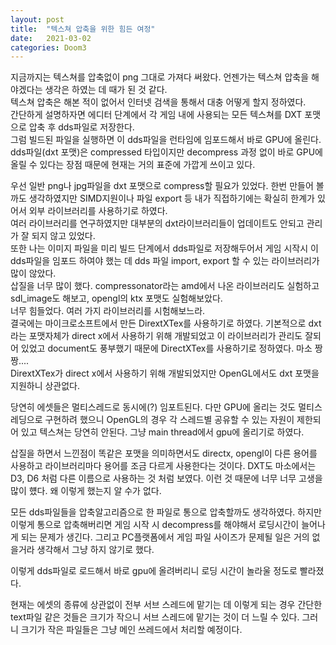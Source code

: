 ```yaml
---
layout: post
title:  "텍스쳐 압축을 위한 힘든 여정"
date:   2021-03-02
categories: Doom3
---
```


지금까지는 텍스쳐를 압축없이 png 그대로 가져다 써왔다. 언젠가는 텍스쳐 압축을 해야겠다는 생각은 하였는 데 때가 된 것 같다.      
텍스쳐 압축은 해본 적이 없어서 인터넷 검색을 통해서 대충 어떻게 할지 정하였다.        
간단하게 설명하자면 에디터 단계에서 각 게임 내에 사용되는 모든 텍스쳐를 DXT 포맷으로 압축 후 dds파일로 저장한다.          
그럼 빌드된 파일을 실행하면 이 dds파일을 런타임에 임포드해서 바로 GPU에 올린다. dds파일(dxt 포맷)은 compressed 타입이지만 decompress 과정 없이 바로 GPU에 올릴 수 있다는 장점 때문에 현재는 거의 표준에 가깝게 쓰이고 있다.       

우선 일반 png나 jpg파일을 dxt 포맷으로 compress할 필요가 있었다. 한번 만들어 볼까도 생각하였지만 SIMD지원이나 파일 export 등 내가 직접하기에는 확실히 한계가 있어서 외부 라이브러리를 사용하기로 하였다.      
여러 라이브러리를 연구하였지만 대부분의 dxt라이브러리들이 업데이트도 안되고 관리가 잘 되지 않고 있었다.      
또한 나는 이미지 파일을 미리 빌드 단계에서 dds파일로 저장해두어서 게임 시작시 이 dds파일을 임포드 하여야 했는 데 dds 파일 import, export 할 수 있는 라이브러리가 많이 않았다.      
삽질을 너무 많이 했다. compressonator라는 amd에서 나온 라이브러리도 실험하고 sdl_image도 해보고, opengl의 ktx 포맷도 실험해보았다.   
너무 힘들었다. 여러 가지 라이브러리를 시험해보느라.    
결국에는 마이크로소프트에서 만든 DirextXTex를 사용하기로 하였다. 기본적으로 dxt라는 포맷자체가 direct x에서 사용하기 위해 개발되었고 이 라이브러리가 관리도 잘되어 있었고 document도 풍부했기 때문에 DirectXTex를 사용하기로 정하였다. 마소 짱짱....      
DirextXTex가 direct x에서 사용하기 위해 개발되었지만 OpenGL에서도 dxt 포맷을 지원하니 상관없다.     

당연히 에셋들은 멀티스레드로 동시에(?) 임포트된다. 다만 GPU에 올리는 것도 멀티스레딩으로 구현하려 했으니 OpenGL의 경우 각 스레드별 공유할 수 있는 자원이 제한되어 있고 텍스쳐는 당연히 안된다. 그냥 main thread에서 gpu에 올리기로 하였다.       

삽질을 하면서 느낀점이 똑같은 포맷을 의미하면서도 directx, opengl이 다른 용어를 사용하고 라이브러리마다 용어를 조금 다르게 사용한다는 것이다. DXT도 마소에서는 D3, D6 처럼 다른 이름으로 사용하는 것 처럼 보였다. 이런 것 때문에 너무 너무 고생을 많이 헀다. 왜 이렇게 했는지 알 수가 없다.    

모든 dds파일들을 압축알고리즘으로 한 파일로 통으로 압축할까도 생각하였다. 하지만 이렇게 통으로 압축해버리면 게임 시작 시 decompress를 해야해서 로딩시간이 늘어나게 되는 문제가 생긴다. 그리고 PC플랫폼에서 게임 파일 사이즈가 문제될 일은 거의 없을거라 생각해서 그냥 하지 않기로 했다.

이렇게 dds파일로 로드해서 바로 gpu에 올려버리니 로딩 시간이 놀라울 정도로 빨라졌다.    

현재는 에셋의 종류에 상관없이 전부 서브 스레드에 맡기는 데 이렇게 되는 경우 간단한 text파일 같은 것들은 크기가 작으니 서브 스레드에 맡기는 것이 더 느릴 수 있다. 그러니 크기가 작은 파일들은 그냥 메인 쓰레드에서 처리할 예정이다.

